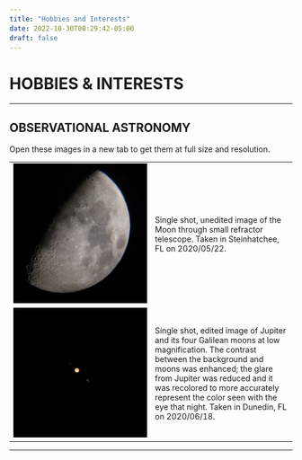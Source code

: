 ```yaml
---
title: "Hobbies and Interests"
date: 2022-10-30T00:29:42-05:00
draft: false
---
```


# HOBBIES & INTERESTS

---

## OBSERVATIONAL ASTRONOMY

Open these images in a new tab to get them at full size and resolution.

<table style="width:100%">
  <tr>
    <td width="50%"><img src="/media/topics/hobbies_and_interests/Moon.png" width="100%"></td>
    <td>
      <p>
        Single shot, unedited image of the Moon through small refractor telescope. Taken in Steinhatchee, FL on 2020/05/22.
      </p>
    </td>
  </tr>
  <tr>
    <td width="50%"><img src="/media/topics/hobbies_and_interests/JupiterAndGalileanMoons.png" width="100%"></td>
    <td>
      <p>
        Single shot, edited image of Jupiter and its four Galilean moons at low magnification. The contrast between the background and moons was enhanced; the glare from Jupiter was reduced and it was recolored to more accurately represent the color seen with the eye that night. Taken in Dunedin, FL on 2020/06/18.
      </p>
    </td>
</table>

---
